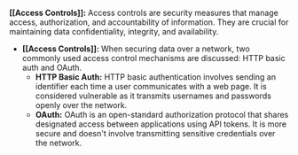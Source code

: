 **[[Access Controls]]:** Access controls are security measures that manage access, authorization, and accountability of information. They are crucial for maintaining data confidentiality, integrity, and availability.

- **[[Access Controls]]:** When securing data over a network, two commonly used access control mechanisms are discussed: HTTP basic auth and OAuth.
	- **HTTP Basic Auth:** HTTP basic authentication involves sending an identifier each time a user communicates with a web page. It is considered vulnerable as it transmits usernames and passwords openly over the network.
	- **OAuth:** OAuth is an open-standard authorization protocol that shares designated access between applications using API tokens. It is more secure and doesn't involve transmitting sensitive credentials over the network.
